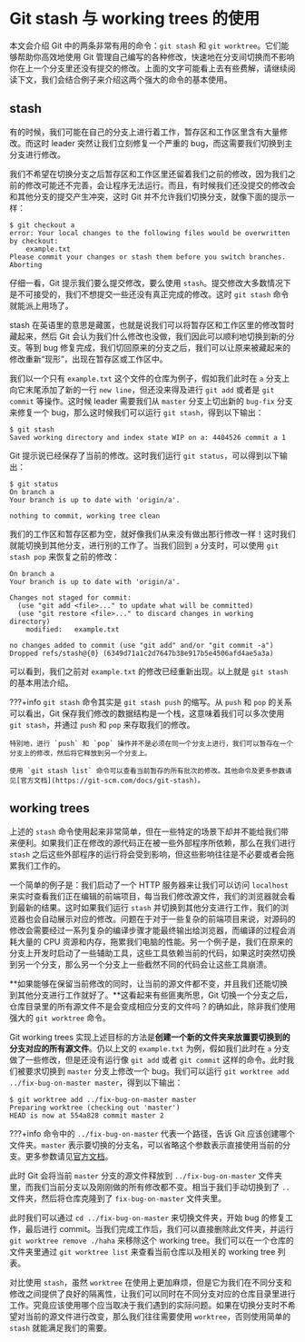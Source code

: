 # Git stash 与 working trees 的使用

本文会介绍 Git 中的两条非常有用的命令：`git stash` 和 `git worktree`。它们能够帮助你高效地使用 Git 管理自己编写的各种修改，快速地在分支间切换而不影响你在上一个分支里还没有提交的修改。上面的文字可能看上去有些费解，请继续阅读下文，我们会结合例子来介绍这两个强大的命令的基本使用。

## stash

有的时候，我们可能在自己的分支上进行着工作，暂存区和工作区里含有大量修改。而这时 leader 突然让我们立刻修复一个严重的 bug，而这需要我们切换到主分支进行修改。

我们不希望在切换分支之后暂存区和工作区里还留着我们之前的修改，因为我们之前的修改可能还不完善，会让程序无法运行。而且，有时候我们还没提交的修改会和其他分支的提交产生冲突，这时 Git 并不允许我们切换分支，就像下面的提示一样：

``` hl_lines="4"
$ git checkout a
error: Your local changes to the following files would be overwritten by checkout:
	example.txt
Please commit your changes or stash them before you switch branches.
Aborting
```

仔细一看，Git 提示我们要么提交修改，要么使用 `stash`。提交修改大多数情况下是不可接受的，我们不想提交一些还没有真正完成的修改。这时 `git stash` 命令就能派上用场了。

stash 在英语里的意思是藏匿，也就是说我们可以将暂存区和工作区里的修改暂时藏起来，然后 Git 会认为我们什么修改也没做，我们因此可以顺利地切换到新的分支。等到 bug 修复完成，我们切回原来的分支之后，我们可以让原来被藏起来的修改重新“现形”，出现在暂存区或工作区中。

我们以一个只有 `example.txt` 这个文件的仓库为例子，假如我们此时在 `a` 分支上向它末尾添加了新的一行 `new line`，但还没来得及进行 `git add` 或者是 `git commit` 等操作。这时候 leader 需要我们从 `master` 分支上切出新的 `bug-fix` 分支来修复一个 bug，那么这时候我们可以运行 `git stash`，得到以下输出：

```
$ git stash
Saved working directory and index state WIP on a: 4404526 commit a 1
```

Git 提示说已经保存了当前的修改。这时我们运行 `git status`，可以得到以下输出：

```
$ git status
On branch a
Your branch is up to date with 'origin/a'.

nothing to commit, working tree clean
```

我们的工作区和暂存区都为空，就好像我们从来没有做出那行修改一样！这时我们就能切换到其他分支，进行别的工作了。当我们回到 `a` 分支时，可以使用 `git stash pop` 来恢复之前的修改：

```
On branch a
Your branch is up to date with 'origin/a'.

Changes not staged for commit:
  (use "git add <file>..." to update what will be committed)
  (use "git restore <file>..." to discard changes in working directory)
	modified:   example.txt

no changes added to commit (use "git add" and/or "git commit -a")
Dropped refs/stash@{0} (6349d71a1c2d7647b38e917b5e4506afd4ae5a3a)
```

可以看到，我们之前对 `example.txt` 的修改已经重新出现。以上就是 `git stash` 的基本用法介绍。

???+info
    `git stash` 命令其实是 `git stash push` 的缩写。从 `push` 和 `pop` 的关系可以看出，Git 保存我们修改的数据结构是一个栈，这意味着我们可以多次使用 `git stash`，并通过 `push` 和 `pop` 来存取我们的修改。

    特别地，进行 `push` 和 `pop` 操作并不是必须在同一个分支上进行，我们可以暂存在一个分支上的修改，然后将它释放到另一个分支上。

    使用 `git stash list` 命令可以查看当前暂存的所有批次的修改。其他命令及更多参数请见[官方文档](https://git-scm.com/docs/git-stash)。

## working trees

上述的 `stash` 命令使用起来非常简单，但在一些特定的场景下却并不能给我们带来便利。如果我们正在修改的源代码正在被一些外部程序所依赖，那么在我们进行 `stash` 之后这些外部程序的运行将会受到影响，但这些影响往往是不必要或者会拖累我们工作的。

一个简单的例子是：我们启动了一个 HTTP 服务器来让我们可以访问 `localhost` 来实时查看我们正在编辑的前端项目，每当我们修改源文件，我们的浏览器就会看到最新的结果。这时如果我们运行 `stash` 并切换到其他分支进行工作，我们的浏览器也会自动展示对应的修改。问题在于对于一些复杂的前端项目来说，对源码的修改会需要经过一系列复杂的编译步骤才能最终输出给浏览器，而编译的过程会消耗大量的 CPU 资源和内存，拖累我们电脑的性能。另一个例子是，我们在原来的分支上开发时启动了一些辅助工具，这些工具依赖当前的代码，如果这时突然切换到另一个分支，那么另一个分支上一些截然不同的代码会让这些工具崩溃。

**如果能够在保留当前修改的同时，让当前的源文件都不变，并且我们还能切换到其他分支进行工作就好了。**这看起来有些匪夷所思，Git 切换一个分支之后，仓库目录里的所有源文件不是会变成相应分支的文件吗？的确如此，除非我们使用强大的 `git worktree` 命令。

Git working trees 实现上述目标的方法是**创建一个新的文件夹来放置要切换到的分支对应的所有源文件**。仍以上文的 `example.txt` 为例，假如我们此时在 `a` 分支做了一些修改，但是还没有运行像 `git add` 或者 `git commit` 这样的命令。此时我们被要求切换到 `master` 分支上修改一个 bug。我们可以运行 `git worktree add ../fix-bug-on-master master`，得到以下输出：

```
$ git worktree add ../fix-bug-on-master master 
Preparing worktree (checking out 'master')
HEAD is now at 554a828 commit master 2
```

???+info
    命令中的 `../fix-bug-on-master` 代表一个路径，告诉 Git 应该创建哪个文件夹。`master` 表示要切换的分支名，可以省略这个参数表示直接使用当前的分支。更多参数请见[官方文档](https://git-scm.com/docs/git-worktree)。

此时 Git 会将当前 `master` 分支的源文件释放到 `../fix-bug-on-master` 文件夹里，而我们当前分支以及刚刚做的所有修改都不变。相当于我们手动切换到了 `..` 文件夹，然后将仓库克隆到了 `fix-bug-on-master` 文件夹里。

此时我们可以通过 `cd ../fix-bug-on-master` 来切换文件夹，开始 bug 的修复工作，最后进行 commit。当我们完成工作后，我们可以直接删除此文件夹，并运行 `git worktree remove ./haha` 来移除这个 working tree。我们可以在一个仓库的文件夹里通过 `git worktree list` 来查看当前仓库以及相关的 working tree 列表。

对比使用 `stash`，虽然 `worktree` 在使用上更加麻烦，但是它为我们在不同分支和修改之间提供了良好的隔离性，让我们可以同时在不同分支对应的仓库目录里进行工作。究竟应该使用哪个应当取决于我们遇到的实际问题。如果在切换分支时不希望对当前的源文件进行改变，那么我们往往需要使用 `worktree`，否则使用简单的 `stash` 就能满足我们的需要。

